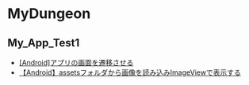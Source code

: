 # MyDungeon

## My_App_Test1

- [[Android]アプリの画面を遷移させる](https://akira-watson.com/android/activity-1.html)
- [【Android】assetsフォルダから画像を読み込みImageViewで表示する](https://qiita.com/cv_carnavi/items/a019095999e815acbcea)
